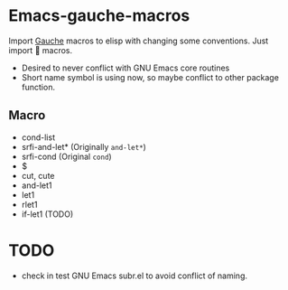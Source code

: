 # Emacs-gauche-macros

Import [Gauche](https://practical-scheme.net/gauche/) macros to elisp with changing some conventions. Just import :heartbeat: macros.

- Desired to never conflict with GNU Emacs core routines
- Short name symbol is using now, so maybe conflict to other package function.

## Macro

- cond-list
- srfi-and-let* (Originally `and-let*`)
- srfi-cond (Original `cond`)
- $
- cut, cute
- and-let1
- let1
- rlet1
- if-let1 (TODO)

# TODO

- check in test GNU Emacs subr.el to avoid conflict of naming.
